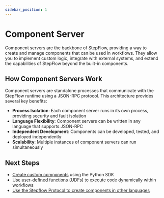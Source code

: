 ```yaml
---
sidebar_position: 1
---
```


# Component Server

Component servers are the backbone of StepFlow, providing a way to create and manage components that can be used in workflows. They allow you to implement custom logic, integrate with external systems, and extend the capabilities of StepFlow beyond the built-in components.

## How Component Servers Work

Component servers are standalone processes that communicate with the StepFlow runtime using a JSON-RPC protocol. This architecture provides several key benefits:

- **Process Isolation**: Each component server runs in its own process, providing security and fault isolation
- **Language Flexibility**: Component servers can be written in any language that supports JSON-RPC
- **Independent Development**: Components can be developed, tested, and deployed independently
- **Scalability**: Multiple instances of component servers can run simultaneously

## Next Steps

* [Create custom components](./custom-components.md) using the Python SDK
* [Use user-defined functions (UDFs)](./udfs.md) to execute code dynamically within workflows
* [Use the Stepflow Protocol to create components in other languages](../protocol/index.md)